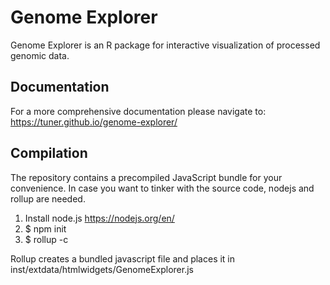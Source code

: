 # Genome Explorer

Genome Explorer is an R package for interactive visualization of processed genomic data.

## Documentation

For a more comprehensive documentation please navigate to: https://tuner.github.io/genome-explorer/

## Compilation

The repository contains a precompiled JavaScript bundle for your convenience. In case you
want to tinker with the source code, nodejs and rollup are needed.

1. Install node.js https://nodejs.org/en/
2. $ npm init
3. $ rollup -c

Rollup creates a bundled javascript file and places it in inst/extdata/htmlwidgets/GenomeExplorer.js
